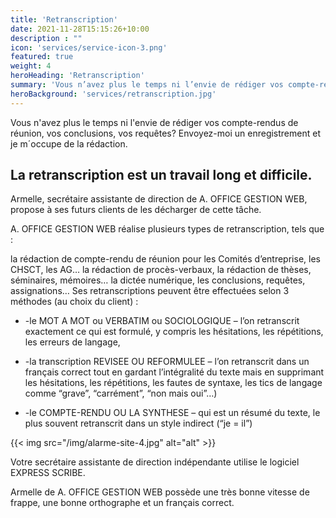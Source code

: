 ```yaml
---
title: 'Retranscription'
date: 2021-11-28T15:15:26+10:00
description : ""
icon: 'services/service-icon-3.png'
featured: true
weight: 4
heroHeading: 'Retranscription'
summary: 'Vous n’avez plus le temps ni l’envie de rédiger vos compte-rendus de réunion, vos conclusions, vos requêtes? Envoyez-moi un enregistrement et je m’occupe de la rédaction.'
heroBackground: 'services/retranscription.jpg'
---
```


Vous n'avez plus le temps ni l'envie de rédiger vos compte-rendus de réunion, vos conclusions, vos requêtes? Envoyez-moi un enregistrement et je m´occupe de la rédaction.

## La retranscription est un travail long et difficile.

Armelle, secrétaire assistante de direction de A. OFFICE GESTION WEB, propose à ses futurs clients de les décharger de cette tâche.

A. OFFICE GESTION WEB réalise plusieurs types de retranscription, tels que :

la rédaction de compte-rendu de réunion pour les Comités d’entreprise, les CHSCT, les AG…
la rédaction de procès-verbaux,
la rédaction de thèses, séminaires, mémoires…
la dictée numérique,
les conclusions, requêtes, assignations…
Ses retranscriptions peuvent être effectuées selon 3 méthodes (au choix du client) :

- -le MOT A MOT ou VERBATIM ou SOCIOLOGIQUE – l’on retranscrit exactement ce qui est formulé, y compris les hésitations, les répétitions, les erreurs de langage,

- -la transcription REVISEE OU REFORMULEE – l’on retranscrit dans un français correct tout en gardant l’intégralité du texte mais en supprimant les hésitations, les répétitions, les fautes de syntaxe, les tics de langage comme “grave”, “carrément”, “non mais oui”…)

- -le COMPTE-RENDU OU LA SYNTHESE – qui est un résumé du texte, le plus souvent retranscrit dans un style indirect (“je = il”)

{{< img src="/img/alarme-site-4.jpg" alt="alt" >}}

Votre secrétaire assistante de direction indépendante utilise le logiciel EXPRESS SCRIBE.

Armelle de A. OFFICE GESTION WEB possède une très bonne vitesse de frappe, une bonne orthographe et un français correct.


